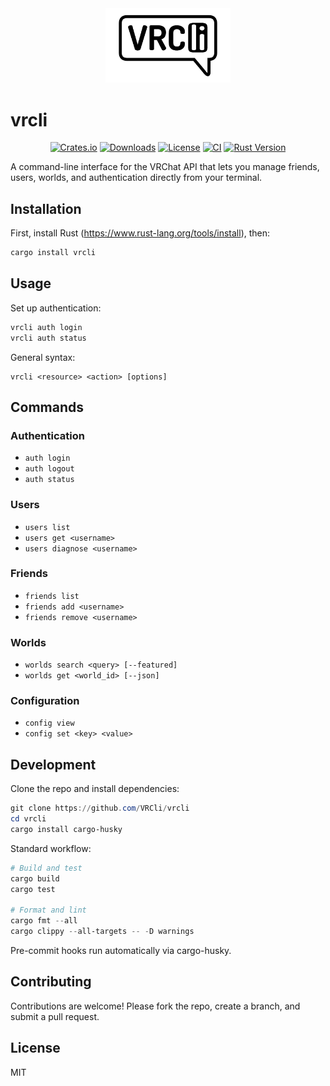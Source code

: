 <div align="center">
  <img src=".github/assets/logo.png" alt="vrcli logo" width="200">
</div>

# vrcli

<div align="center">

[![Crates.io](https://img.shields.io/crates/v/vrcli.svg)](https://crates.io/crates/vrcli) [![Downloads](https://img.shields.io/crates/d/vrcli.svg)](https://crates.io/crates/vrcli) [![License](https://img.shields.io/crates/l/vrcli.svg)](LICENSE) [![CI](https://github.com/VRCli/vrcli/workflows/CI/badge.svg)](https://github.com/VRCli/vrcli/actions) [![Rust Version](https://img.shields.io/badge/rustc-1.70+-blue.svg)](https://forge.rust-lang.org/infra/channel-releases.html)

</div>

A command-line interface for the VRChat API that lets you manage friends, users, worlds, and authentication directly from your terminal.

## Installation

First, install Rust (https://www.rust-lang.org/tools/install), then:

```powershell
cargo install vrcli
```

## Usage

Set up authentication:

```powershell
vrcli auth login
vrcli auth status
```

General syntax:

```
vrcli <resource> <action> [options]
```

## Commands

### Authentication
- `auth login`
- `auth logout`
- `auth status`

### Users
- `users list`
- `users get <username>`
- `users diagnose <username>`

### Friends
- `friends list`
- `friends add <username>`
- `friends remove <username>`

### Worlds
- `worlds search <query> [--featured]`
- `worlds get <world_id> [--json]`

### Configuration
- `config view`
- `config set <key> <value>`

## Development

Clone the repo and install dependencies:

```powershell
git clone https://github.com/VRCli/vrcli
cd vrcli
cargo install cargo-husky
```

Standard workflow:

```powershell
# Build and test
cargo build
cargo test

# Format and lint
cargo fmt --all
cargo clippy --all-targets -- -D warnings
```

Pre-commit hooks run automatically via cargo-husky.

## Contributing

Contributions are welcome! Please fork the repo, create a branch, and submit a pull request.

## License

MIT
